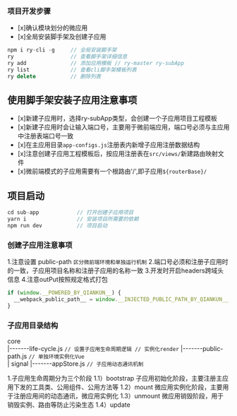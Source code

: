 ### 项目开发步骤

- [x]确认模块划分的微应用
- [x]全局安装脚手架及创建子应用

```js
npm i ry-cli -g     // 全局安装脚手架
ry                  // 查看脚手架详细信息
ry add              // 添加应用模板 // ry-master ry-subApp 
ry list             // 查看cli脚手架模板列表
ry delete           // 删除列表
```

## 使用脚手架安装子应用注意事项

- [x]新建子应用时，选择ry-subApp类型，会创建一个子应用项目工程模板
- [x]新建子应用时会让输入端口号，主要用于微前端应用，端口号必须与主应用中注册表端口号一致
- [x]在主应用目录`app-configs.js`注册表内新增子应用注册数据结构
- [x]注意创建子应用工程模板后，按应用注册表在`src/views/`新建路由映射文件
- [x]微前端模式的子应用需要有一个根路由'/',即子应用`${routerBase}/`

## 项目启动

```js
cd sub-app            // 打开创建子应用项目
yarn i                // 安装项目所需要的依赖
npm run dev           // 项目启动
```

### 创建子应用注意事项

1.注意设置 public-path `区分微前端环境和单独运行机制`
2.端口号必须和注册子应用时的一致，子应用项目名称和注册子应用的名称一致
3.开发时开启headers跨域头信息
4.注意outPut按照规定格式打包

```js
if (window.__POWERED_BY_QIANKUN__) {
  __webpack_public_path__ = window.__INJECTED_PUBLIC_PATH_BY_QIANKUN__;
}
```

### 子应用目录结构

core                  
 |-------life-cycle.js     `// 设置子应用生命周期逻辑 // 实例化render`
 |-------public-path.js    `// 单独环境实例化Vue`      
 |
signal
 |-------appStore.js       `// 子应用动态通讯机制`

1.子应用生命周期分为三个阶段 
1.1）bootstrap 子应用初始化阶段，主要注册主应用下发的工具类、公用组件、公用方法等
1.2）mount 微应用实例化阶段，主要用于注册应用间的动态通讯，微应用实例化
1.3）unmount 微应用销毁阶段，用于销毁实例、路由等防止污染生态
1.4）update 
